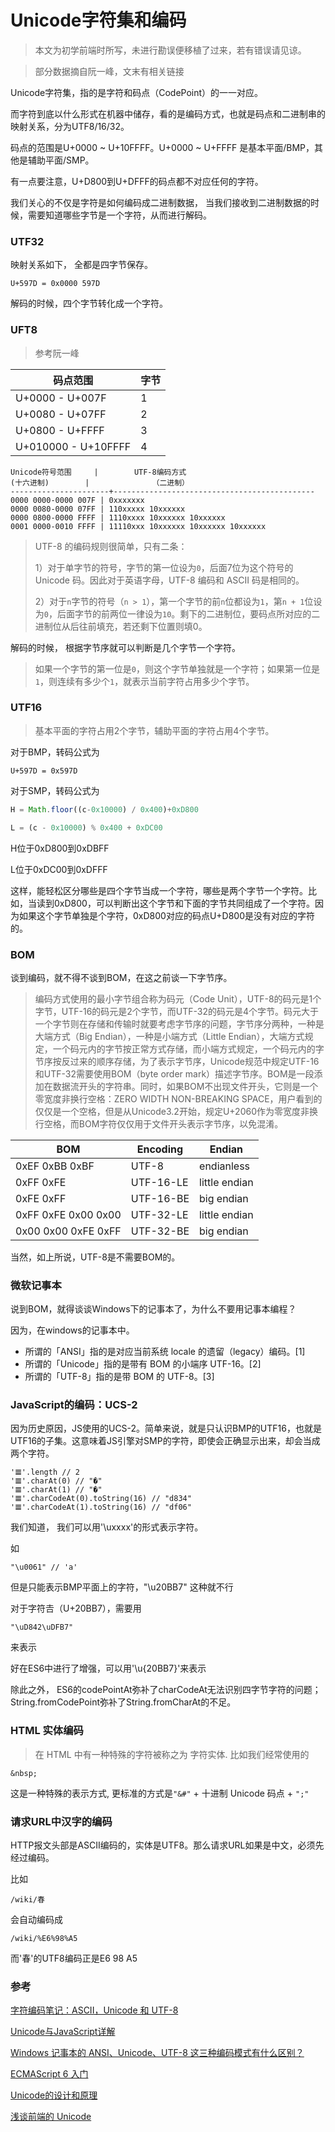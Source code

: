 
# Unicode字符集和编码
> 本文为初学前端时所写，未进行勘误便移植了过来，若有错误请见谅。

> 部分数据摘自阮一峰，文末有相关链接

Unicode字符集，指的是字符和码点（CodePoint）的一一对应。

而字符到底以什么形式在机器中储存，看的是编码方式，也就是码点和二进制串的映射关系，分为UTF8/16/32。



码点的范围是U+0000 ~ U+10FFFF。U+0000 ~ U+FFFF 是基本平面/BMP，其他是辅助平面/SMP。

有一点要注意，U+D800到U+DFFF的码点都不对应任何的字符。



我们关心的不仅是字符是如何编码成二进制数据， 当我们接收到二进制数据的时候，需要知道哪些字节是一个字符，从而进行解码。

### UTF32

映射关系如下， 全都是四字节保存。

```
U+597D = 0x0000 597D
```



解码的时候，四个字节转化成一个字符。

### UFT8

> 参考阮一峰

| 码点范围                | 字节   |
| ------------------- | ---- |
| U+0000 - U+007F     | 1    |
| U+0080 - U+07FF     | 2    |
| U+0800 - U+FFFF     | 3    |
| U+010000 - U+10FFFF | 4    |

```
Unicode符号范围     |        UTF-8编码方式
(十六进制)        |              （二进制）
----------------------+---------------------------------------------
0000 0000-0000 007F | 0xxxxxxx
0000 0080-0000 07FF | 110xxxxx 10xxxxxx
0000 0800-0000 FFFF | 1110xxxx 10xxxxxx 10xxxxxx
0001 0000-0010 FFFF | 11110xxx 10xxxxxx 10xxxxxx 10xxxxxx
```

> UTF-8 的编码规则很简单，只有二条：
>
> 1）对于单字节的符号，字节的第一位设为`0`，后面7位为这个符号的 Unicode 码。因此对于英语字母，UTF-8 编码和 ASCII 码是相同的。
>
> 2）对于`n`字节的符号（`n > 1`），第一个字节的前`n`位都设为`1`，第`n + 1`位设为`0`，后面字节的前两位一律设为`10`。剩下的二进制位，要码点所对应的二进制位从后往前填充，若还剩下位置则填0。



解码的时候， 根据字节序就可以判断是几个字节一个字符。

> 如果一个字节的第一位是`0`，则这个字节单独就是一个字符；如果第一位是`1`，则连续有多少个`1`，就表示当前字符占用多少个字节。

### UTF16

> 基本平面的字符占用2个字节，辅助平面的字符占用4个字节。

对于BMP，转码公式为

```
U+597D = 0x597D
```

对于SMP，转码公式为

```javascript
H = Math.floor((c-0x10000) / 0x400)+0xD800

L = (c - 0x10000) % 0x400 + 0xDC00
```

H位于0xD800到0xDBFF

L位于0xDC00到0xDFFF

这样，能轻松区分哪些是四个字节当成一个字符，哪些是两个字节一个字符。比如，当读到0xD800，可以判断出这个字节和下面的字节共同组成了一个字符。因为如果这个字节单独是个字符，0xD800对应的码点U+D800是没有对应的字符的。



### BOM

谈到编码，就不得不谈到BOM，在这之前谈一下字节序。

> 编码方式使用的最小字节组合称为码元（Code Unit），UTF-8的码元是1个字节，UTF-16的码元是2个字节，而UTF-32的码元是4个字节。码元大于一个字节则在存储和传输时就要考虑字节序的问题，字节序分两种，一种是大端方式（Big Endian），一种是小端方式（Little Endian），大端方式规定，一个码元内的字节按正常方式存储，而小端方式规定，一个码元内的字节序按反过来的顺序存储，为了表示字节序，Unicode规范中规定UTF-16和UTF-32需要使用BOM（byte order mark）描述字节序。BOM是一段添加在数据流开头的字符串。同时，如果BOM不出现文件开头，它则是一个零宽度非换行空格：ZERO WIDTH NON-BREAKING SPACE，用户看到的仅仅是一个空格，但是从Unicode3.2开始，规定U+2060作为零宽度非换行空格，而BOM字符仅仅用于文件开头表示字节序，以免混淆。



| BOM                 | Encoding  | Endian        |
| ------------------- | --------- | ------------- |
| 0xEF 0xBB 0xBF      | UTF-8     | endianless    |
| 0xFF 0xFE           | UTF-16-LE | little endian |
| 0xFE 0xFF           | UTF-16-BE | big endian    |
| 0xFF 0xFE 0x00 0x00 | UTF-32-LE | little endian |
| 0x00 0x00 0xFE 0xFF | UTF-32-BE | big endian    |

当然，如上所说，UTF-8是不需要BOM的。



### 微软记事本

说到BOM，就得谈谈Windows下的记事本了，为什么不要用记事本编程？

因为，在windows的记事本中。

- 所谓的「ANSI」指的是对应当前系统 locale 的遗留（legacy）编码。[1]
- 所谓的「Unicode」指的是带有 BOM 的小端序 UTF-16。[2]
- 所谓的「UTF-8」指的是带 BOM 的 UTF-8。[3]







### JavaScript的编码：UCS-2

因为历史原因，JS使用的UCS-2。简单来说，就是只认识BMP的UTF16，也就是UTF16的子集。这意味着JS引擎对SMP的字符，即使会正确显示出来，却会当成两个字符。

```
'𝌆'.length // 2
'𝌆'.charAt(0) // "�"
'𝌆'.charAt(1) // "�"
'𝌆'.charCodeAt(0).toString(16) // "d834"
'𝌆'.charCodeAt(1).toString(16) // "df06"
```



我们知道， 我们可以用'\uxxxx'的形式表示字符。

如

```
"\u0061" // 'a'
```

但是只能表示BMP平面上的字符，"\u20BB7" 这种就不行

对于字符𠮷（U+20BB7），需要用

```
"\uD842\uDFB7"
```

来表示

好在ES6中进行了增强，可以用'\u{20BB7}'来表示

除此之外， ES6的codePointAt弥补了charCodeAt无法识别四字节字符的问题；String.fromCodePoint弥补了String.fromCharAt的不足。





### HTML 实体编码

> 在 HTML 中有一种特殊的字符被称之为 字符实体. 比如我们经常使用的

```
&nbsp;
```

这是一种特殊的表示方式, 更标准的方式是`"&#"` + 十进制 Unicode 码点 + `";"`



### 请求URL中汉字的编码

HTTP报文头部是ASCII编码的，实体是UTF8。那么请求URL如果是中文，必须先经过编码。

比如

```
/wiki/春
```

会自动编码成

```
/wiki/%E6%98%A5
```

而'春'的UTF8编码正是E6 98 A5



### 参考

[字符编码笔记：ASCII，Unicode 和 UTF-8](http://www.ruanyifeng.com/blog/2007/10/ascii_unicode_and_utf-8.html)

[Unicode与JavaScript详解](http://www.ruanyifeng.com/blog/2014/12/unicode.html)

[Windows 记事本的 ANSI、Unicode、UTF-8 这三种编码模式有什么区别？](https://www.zhihu.com/question/20650946)

[ECMAScript 6 入门](http://es6.ruanyifeng.com/#docs/string)

[Unicode的设计和原理](http://quinnchen.me/2017/08/19/2017-08-19-encode_decode/)

[浅谈前端的 Unicode](https://www.zeroling.com/qian-tan-qian-duan-de-unicode/)
